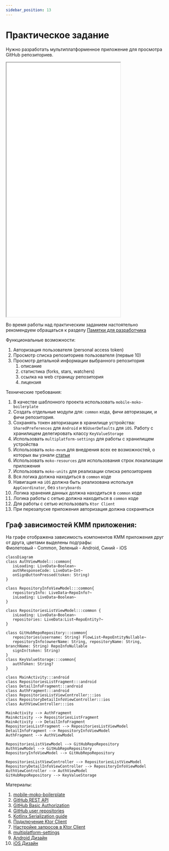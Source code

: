 ```yaml
---
sidebar_position: 13
---
```


# Практическое задание
Нужно разработать мультиплатформенное приложение для просмотра GitHub репозиториев.

<iframe width="360" height="800" src="//www.figma.com/embed?embed_host=share&url=https%3A%2F%2Fwww.figma.com%2Fproto%2FMh3ga5XAzyJNCY87NBp01G%2FGit_test%3Fnode-id%3D4%253A600%26scaling%3Dmin-zoom%26page-id%3D0%253A1%26starting-point-node-id%3D4%253A645" allowfullscreen></iframe>

Во время работы над практическим заданием настоятельно рекомендуем обращаться к разделу [Памятки для разработчика](/university/memos/function)

Функциональные возможности:
1. Авторизация пользователя (personal access token)
1. Просмотр списка репозиториев пользователя (первые 10)
1. Просмотр детальной информации выбранного репозитория
   1. описание
   1. статистика (forks, stars, watchers)
   1. ссылка на web страницу репозитория
   1. лицензия

Технические требования:
1. В качестве шаблонного проекта использовать `mobile-moko-boilerplate`
1. Создать отдельные модули для: `common` кода, фичи авторизации, и фичи репозитория. 
1. Сохранять токен авторизации в хранилище устройства: `SharedPreferences` для `Android` и `NSUserDefaults` для `iOS`. Работу с хранилищем делегировать классу `KeyValueStorage`
1. Использовать `multiplatform-settings` для работы с хранилищем устройства
1. Использовать `moko-mvvm` для внедрения всех ее возможностей, о которых вы узнали [статьи](/learning/libraries/moko/moko-mvvm) 
1. Использовать `moko-resources` для использования строк локализации приложения
1. Использовать `moko-units` для реализации списка репозиториев 
1. Вся логика должна находиться в `common` коде   
1. Навигация на `iOS` должна быть реализована используя `AppCoordinator`, без `storyboards`   
1. Логика хранения данных должна находиться в `common` коде
1. Логика работы с сетью должна находиться в `common` коде
1. Для работы с сетью использовать `Ktor Client`
1. При перезапуске приложения авторизация должна сохраняться

## Граф зависимостей KMM приложения:

На графе отображена зависимость компонентов KMM приложения друг от друга, цветами выделены подграфы:  
Фиолетовый - Common, Зеленый - Android, Синий - iOS

```mermaid
classDiagram
class AuthViewModel:::common{
   isLoading: LiveData~Boolean~
   authResponseCode: LiveData~Int~
   onSignButtonPressed(token: String)
}
   
class RepositoryInfoViewModel:::common{
   repositoryInfo: LiveData~RepoInfo?~
   isLoading: LiveData~Boolean~
}
   
class RepositoriesListViewModel:::common {
   isLoading: LiveData~Boolean~
   repositories: LiveData:List~RepoEntity?~  
}
   
class GitHubRepoRepository:::common{
   repositories(username: String) FlowList~RepoEntityNullable~
   repositoryInfo(ownerName: String, repositoryName: String, branchName: String) RepoInfoNullable
   signIn(token: String)
}
class KeyValueStorage:::common{
   authToken: String?
}

class MainActivity:::android
class RepositoriesListFragment:::android
class DetailInfoFragment:::android
class AuthFragment:::android
class RepositoriesListViewController:::ios
class RepositoryDetailInfoViewController:::ios
class AuthViewController:::ios

MainActivity --> AuthFragment
MainActivity --> RepositoriesListFragment
MainActivity --> DetailInfoFragment
RepositoriesListFragment --> RepositoriesListViewModel
DetailInfoFragment --> RepositoryInfoViewModel
AuthFragment --> AuthViewModel
   
RepositoriesListViewModel --> GitHubRepoRepository
AuthViewModel --> GitHubRepoRepository
RepositoryInfoViewModel --> GitHubRepoRepository
       
RepositoriesListViewController --> RepositoriesListViewModel
RepositoryDetailInfoViewController --> RepositoryInfoViewModel
AuthViewController --> AuthViewModel
GitHubRepoRepository --> KeyValueStorage
```

Материалы:
1. [mobile-moko-boilerplate](https://gitlab.icerockdev.com/scl/boilerplate/mobile-moko-boilerplate)
1. [GitHub REST API](https://docs.github.com/en/rest)
1. [GitHub Basic Authorization](https://docs.github.com/en/rest/overview/other-authentication-methods#basic-authentication)
1. [GitHub user repositories](https://docs.github.com/en/rest/reference/repos#list-repositories-for-a-user)
1. [Kotlinx.Serialization guide](https://github.com/Kotlin/kotlinx.serialization/blob/master/docs/basic-serialization.md#json-decoding)
1. [Подключение Ktor Client](https://ktor.io/docs/gradle.html)
1. [Настройке запросов в Ktor Client](https://ktor.io/docs/request.html)
1. [multiplatform-settings](https://github.com/russhwolf/multiplatform-settings)
1. [Android Дизайн](https://www.figma.com/file/Mh3ga5XAzyJNCY87NBp01G/Git_test)
1. [iOS Дизайн](https://www.figma.com/file/XmpoCqkdWTGb2NGdR2bgiQ/Git_test-iOS)